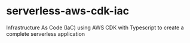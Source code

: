 # serverless-aws-cdk-iac
Infrastructure As Code (IaC) using AWS CDK with Typescript to create a complete serverless application
